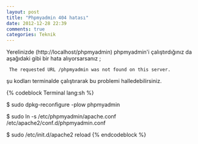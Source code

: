 ```yaml
---
layout: post
title: "Phpmyadmin 404 hatası"
date: 2012-12-28 22:39
comments: true
categories: Teknik 
---
```


Yerelinizde (http://localhost/phpmyadmin) phpmyadmin'i çalıştırdığınız da aşağıdaki gibi bir hata alıyorsarsanız ;


<code> The requested URL /phpmyadmin was not found on this server. </code>

şu kodları terminalde çalıştırarak bu problemi halledebilirsiniz.

{% codeblock Terminal lang:sh %}

$ sudo dpkg-reconfigure -plow phpmyadmin 

$ sudo ln -s /etc/phpmyadmin/apache.conf /etc/apache2/conf.d/phpmyadmin.conf

$ sudo /etc/init.d/apache2 reload
{% endcodeblock %}
